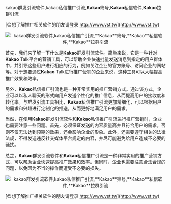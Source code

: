 kakao群发引流软件,kakao私信推广引流,**Kakao**筛号,**Kakao**私信软件,**Kakao**拉群引流

[😍想了解推广相关软件的朋友请登录 http://www.vst.tw](http://www.vst.tw)

 <center><img src="https://vst.tw/MP4/tuiguang/png/7.png" alt="kakao群发引流软件,kakao私信推广引流,**Kakao**筛号,**Kakao**私信软件,**Kakao**拉群引流"></center>

首先，我们来了解一下什么是**Kakao**群发引流软件。简单来说，它是一种针对**Kakao** Talk平台的营销工具，可以帮助企业快速批量发送消息到指定的用户群体中，并引导这些用户进行相应的行为，例如关注企业的官方账号、访问企业的网站等。对于想要通过**Kakao** Talk进行推广营销的企业来说，这种工具可以大幅提高推广效果和效率。

另外，**Kakao**私信推广引流也是一种非常实用的推广营销方式。通过该方式，企业可以以私人聊天的形式向用户发送个性化的推广信息，从而提高用户的接收度和转化率。与群发引流工具相比，**Kakao**私信推广引流更加精细化，可以根据用户的需求和兴趣进行定制化的推送，从而更好地满足用户的需求。

当然，在使用**Kakao**群发引流软件和**Kakao**私信推广引流进行推广营销时，企业也需要注意一些问题。首先，必须保证发送的内容质量高并且符合用户的需求，否则不仅无法达到预期的效果，还会影响企业的形象。此外，还需要遵守相关的法律法规，不得发送违反社交媒体平台规定的内容，并尽可能避免给用户造成不必要的骚扰。

总之，**Kakao**群发引流软件和**Kakao**私信推广引流是一种非常实用的推广营销方式，可以帮助企业快速提高推广效果和效率。但同时，企业也需要注意合法合规的问题，以免因为不当的操作而遭受不必要的损失。

 <center><img src="https://vst.tw/MP4/tuiguang/png/2.png" alt="kakao群发引流软件,kakao私信推广引流,**Kakao**筛号,**Kakao**私信软件,**Kakao**拉群引流"></center>

[😍想了解推广相关软件的朋友请登录 http://www.vst.tw](http://www.vst.tw)



